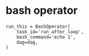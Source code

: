 # bash operator

    run_this = BashOperator(
        task_id='run_after_loop',
        bash_command='echo 1',
        dag=dag,
    )
